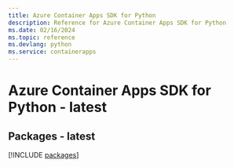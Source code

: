 ```yaml
---
title: Azure Container Apps SDK for Python
description: Reference for Azure Container Apps SDK for Python
ms.date: 02/16/2024
ms.topic: reference
ms.devlang: python
ms.service: containerapps
---
```

# Azure Container Apps SDK for Python - latest
## Packages - latest
[!INCLUDE [packages](container-apps-index.md)]